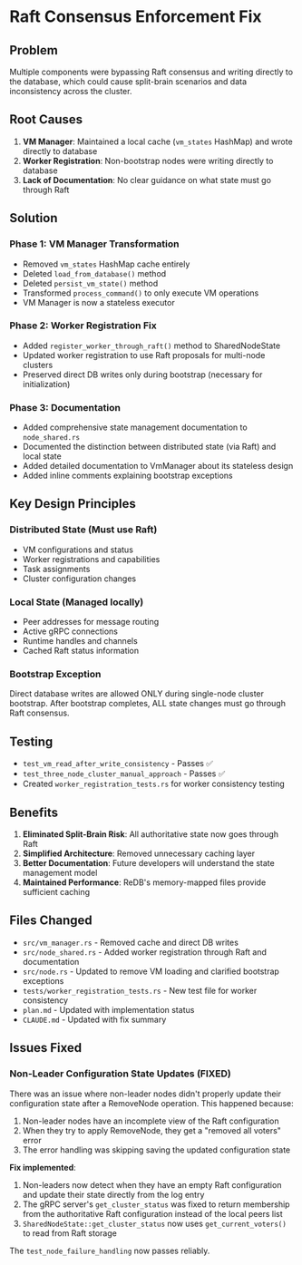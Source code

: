 # Raft Consensus Enforcement Fix

## Problem
Multiple components were bypassing Raft consensus and writing directly to the database, which could cause split-brain scenarios and data inconsistency across the cluster.

## Root Causes
1. **VM Manager**: Maintained a local cache (`vm_states` HashMap) and wrote directly to database
2. **Worker Registration**: Non-bootstrap nodes were writing directly to database
3. **Lack of Documentation**: No clear guidance on what state must go through Raft

## Solution

### Phase 1: VM Manager Transformation
- Removed `vm_states` HashMap cache entirely
- Deleted `load_from_database()` method
- Deleted `persist_vm_state()` method
- Transformed `process_command()` to only execute VM operations
- VM Manager is now a stateless executor

### Phase 2: Worker Registration Fix
- Added `register_worker_through_raft()` method to SharedNodeState
- Updated worker registration to use Raft proposals for multi-node clusters
- Preserved direct DB writes only during bootstrap (necessary for initialization)

### Phase 3: Documentation
- Added comprehensive state management documentation to `node_shared.rs`
- Documented the distinction between distributed state (via Raft) and local state
- Added detailed documentation to VmManager about its stateless design
- Added inline comments explaining bootstrap exceptions

## Key Design Principles

### Distributed State (Must use Raft)
- VM configurations and status
- Worker registrations and capabilities
- Task assignments
- Cluster configuration changes

### Local State (Managed locally)
- Peer addresses for message routing
- Active gRPC connections
- Runtime handles and channels
- Cached Raft status information

### Bootstrap Exception
Direct database writes are allowed ONLY during single-node cluster bootstrap. After bootstrap completes, ALL state changes must go through Raft consensus.

## Testing
- `test_vm_read_after_write_consistency` - Passes ✅
- `test_three_node_cluster_manual_approach` - Passes ✅
- Created `worker_registration_tests.rs` for worker consistency testing

## Benefits
1. **Eliminated Split-Brain Risk**: All authoritative state now goes through Raft
2. **Simplified Architecture**: Removed unnecessary caching layer
3. **Better Documentation**: Future developers will understand the state management model
4. **Maintained Performance**: ReDB's memory-mapped files provide sufficient caching

## Files Changed
- `src/vm_manager.rs` - Removed cache and direct DB writes
- `src/node_shared.rs` - Added worker registration through Raft and documentation
- `src/node.rs` - Updated to remove VM loading and clarified bootstrap exceptions
- `tests/worker_registration_tests.rs` - New test file for worker consistency
- `plan.md` - Updated with implementation status
- `CLAUDE.md` - Updated with fix summary

## Issues Fixed

### Non-Leader Configuration State Updates (FIXED)
There was an issue where non-leader nodes didn't properly update their configuration state after a RemoveNode operation. This happened because:

1. Non-leader nodes have an incomplete view of the Raft configuration
2. When they try to apply RemoveNode, they get a "removed all voters" error
3. The error handling was skipping saving the updated configuration state

**Fix implemented**:
1. Non-leaders now detect when they have an empty Raft configuration and update their state directly from the log entry
2. The gRPC server's `get_cluster_status` was fixed to return membership from the authoritative Raft configuration instead of the local peers list
3. `SharedNodeState::get_cluster_status` now uses `get_current_voters()` to read from Raft storage

The `test_node_failure_handling` now passes reliably.